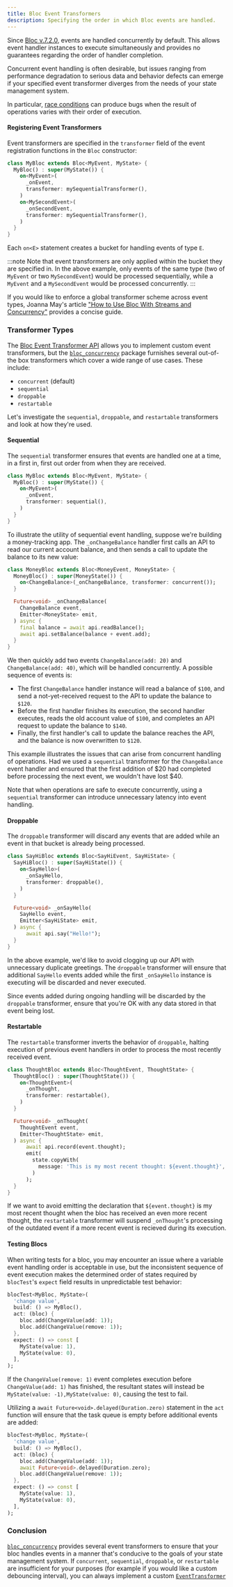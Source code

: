 ```yaml
---
title: Bloc Event Transformers
description: Specifying the order in which Bloc events are handled.
---
```

Since [Bloc v.7.2.0](https://bloclibrary.dev/migration/#v720), events are handled concurrently by default. This allows event handler instances to execute simultaneously and provides no guarantees regarding the order of handler completion.

Concurrent event handling is often desirable, but issues ranging from performance degradation to serious data and behavior defects can emerge if your specified event transformer diverges from the needs of your state management system.

In particular, [race conditions](https://en.wikipedia.org/wiki/Race_condition) can produce bugs when the result of operations varies with their order of execution.

#### Registering Event Transformers
Event transformers are specified in the `transformer` field of the event registration functions in the `Bloc` constructor:

```dart
class MyBloc extends Bloc<MyEvent, MyState> {
  MyBloc() : super(MyState()) {
    on<MyEvent>(
      _onEvent, 
      transformer: mySequentialTransformer(),
    )
    on<MySecondEvent>(
      _onSecondEvent,
      transformer: mySequentialTransformer(),
    )
  }
}
```
Each `on<E>`  statement creates a bucket for handling events of type `E`. 

:::note
Note that event transformers are only applied within the bucket they are specified in. In the above example, only events of the same type (two  of `MyEvent` or two  `MySecondEvent`) would be processed sequentially, while a `MyEvent` and a `MySecondEvent` would be processed concurrently. 
:::

If you would like to enforce a global transformer scheme across event types, Joanna May's article ["How to Use Bloc With Streams and Concurrency"](https://verygood.ventures/blog/how-to-use-bloc-with-streams-and-concurrency) provides a concise guide.

### Transformer Types
The [Bloc Event Transformer API](https://bloclibrary.dev/bloc-concepts/#advanced-event-transformations)  allows you to implement custom event transformers, but the [`bloc_concurrency`](https://pub.dev/packages/bloc_concurrency) package furnishes several out-of-the box transformers which cover a wide range of use cases. These include:

 - `concurrent` (default)
 - `sequential`
 - `droppable`
 - `restartable`
 
Let's investigate the `sequential`, `droppable`, and `restartable` transformers and look at how they're used.

#### Sequential
The `sequential` transformer ensures that events are handled one at a time, in a first in, first out order from when they are received.
```dart
class MyBloc extends Bloc<MyEvent, MyState> {
  MyBloc() : super(MyState()) {
    on<MyEvent>(
      _onEvent, 
      transformer: sequential(),
    )
  }
}
```

To illustrate the utility of sequential event handling, suppose we're building a money-tracking app. The `_onChangeBalance` handler first calls an API to read our current account balance, and then sends a call to update the balance to its new value:

```dart
class MoneyBloc extends Bloc<MoneyEvent, MoneyState> {
  MoneyBloc() : super(MoneyState()) {
    on<ChangeBalance>(_onChangeBalance, transformer: concurrent());
  }

  Future<void> _onChangeBalance(
    ChangeBalance event,
    Emitter<MoneyState> emit,
  ) async {
    final balance = await api.readBalance();
    await api.setBalance(balance + event.add);
  }
}
```

We then quickly add two events `ChangeBalance(add: 20)` and `ChangeBalance(add: 40)`, which will be handled concurrently. A possible sequence of events is:

 - The first `ChangeBalance` handler instance will read a balance of `$100`, and send a not-yet-received request to the API to update the balance to `$120`.
 -  Before the first handler finishes its execution, the second handler executes, reads the old account value of `$100`, and completes an API request to update the balance to `$140`.
 - Finally, the first handler's call to update the balance reaches the API, and the balance is now overwritten to `$120`.

This example illustrates the issues that can arise from concurrent handling of operations. Had we used a `sequential` transformer for the `ChangeBalance` event handler and ensured that the first addition of $20 had completed before processing the next event, we wouldn't have lost $40.

Note that when operations are safe to execute concurrently, using a `sequential` transformer can introduce unnecessary latency into event handling.

#### Droppable
The `droppable` transformer will discard any events that are added while an event in that bucket is already being processed. 
```dart
class SayHiBloc extends Bloc<SayHiEvent, SayHiState> {
  SayHiBloc() : super(SayHiState()) {
    on<SayHello>(
      _onSayHello, 
      transformer: droppable(),
    )
  }

  Future<void> _onSayHello(
    SayHello event,
    Emitter<SayHiState> emit,
  ) async {
	  await api.say("Hello!");
  }
}
```
In the above example, we'd like to avoid clogging up our API with unnecessary duplicate greetings. The `droppable` transformer will ensure that additional `SayHello` events added while the first `_onSayHello` instance is executing will be discarded and never executed. 

Since events added during ongoing handling will be discarded by the `droppable` transformer, ensure that you're OK with any data stored in that event being lost.

#### Restartable
The `restartable` transformer inverts the behavior of `droppable`, halting execution of previous event handlers in order to process the most recently received event.
```dart
class ThoughtBloc extends Bloc<ThoughtEvent, ThoughtState> {
  ThoughtBloc() : super(ThoughtState()) {
    on<ThoughtEvent>(
      _onThought, 
      transformer: restartable(),
    )
  }

  Future<void> _onThought(
    ThoughtEvent event,
    Emitter<ThoughtState> emit,
  ) async {
	  await api.record(event.thought);
	  emit(
	    state.copyWith(
	      message: 'This is my most recent thought: ${event.thought}',
	    )
	  );
  }
}
```
If we want to avoid emitting the declaration that `${event.thought}` is my most recent thought when the bloc has received an even more recent thought, the `restartable` transformer will suspend `_onThought`'s processing of the outdated event if a more recent event is recieved during its execution.

#### Testing Blocs
When writing tests for a bloc, you may encounter an issue where a variable event handling order is acceptable in use, but the inconsistent sequence of event execution makes the determined order of states required by `blocTest`'s `expect` field results in unpredictable test behavior:
```dart
blocTest<MyBloc, MyState>(
  'change value',
  build: () => MyBloc(),
  act: (bloc) {
    bloc.add(ChangeValue(add: 1));
    bloc.add(ChangeValue(remove: 1));
  },
  expect: () => const [
    MyState(value: 1),
    MyState(value: 0),
  ],
);
```
If the `ChangeValue(remove: 1)` event completes execution before `ChangeValue(add: 1)` has finished, the resultant states will instead be `MyState(value: -1),MyState(value: 0)`, causing the test to fail.

Utilizing a `await Future<void>.delayed(Duration.zero)` statement in the `act` function will ensure that the task queue is empty before additional events are added:
```dart
blocTest<MyBloc, MyState>(
  'change value',
  build: () => MyBloc(),
  act: (bloc) {
    bloc.add(ChangeValue(add: 1));
    await Future<void>.delayed(Duration.zero);
    bloc.add(ChangeValue(remove: 1));
  },
  expect: () => const [
    MyState(value: 1),
    MyState(value: 0),
  ],
);
```

### Conclusion
[`bloc_concurrency`](https://pub.dev/packages/bloc_concurrency) provides several event transformers to ensure that your bloc handles events in a manner that's conducive to the goals of your state management system. If `concurrent`, `sequential`, `droppable`, or `restartable` are insufficient for your purposes (for example if you would like a custom debouncing interval), you can always implement a custom [`EventTransformer`](https://bloclibrary.dev/bloc-concepts/#advanced-event-transformations)
